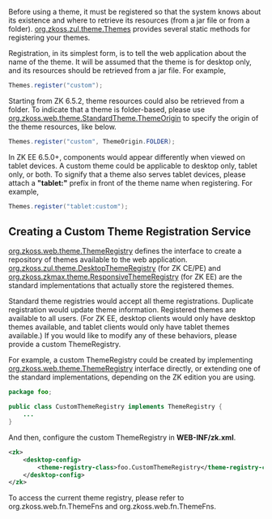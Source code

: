 Before using a theme, it must be registered so that the system knows
about its existence and where to retrieve its resources (from a jar file
or from a folder). [org.zkoss.zul.theme.Themes](https://www.zkoss.org/javadoc/latest/zk/org/zkoss/zul/theme/Themes.html)
provides several static methods for registering your themes.

Registration, in its simplest form, is to tell the web application about
the name of the theme. It will be assumed that the theme is for desktop
only, and its resources should be retrieved from a jar file. For
example,

```java
Themes.register("custom");
```

Starting from ZK 6.5.2, theme resources could also be retrieved from a
folder. To indicate that a theme is folder-based, please use
[org.zkoss.web.theme.StandardTheme.ThemeOrigin](https://www.zkoss.org/javadoc/latest/zk/org/zkoss/web/theme/StandardTheme/ThemeOrigin.html) to
specify the origin of the theme resources, like below.

```java
Themes.register("custom", ThemeOrigin.FOLDER);
```

In ZK EE 6.5.0+, components would appear differently when viewed on
tablet devices. A custom theme could be applicable to desktop only,
tablet only, or both. To signify that a theme also serves tablet
devices, please attach a **"tablet:"** prefix in front of the theme name
when registering. For example,

```java
Themes.register("tablet:custom");
```

## Creating a Custom Theme Registration Service

[org.zkoss.web.theme.ThemeRegistry](https://www.zkoss.org/javadoc/latest/zk/org/zkoss/web/theme/ThemeRegistry.html) defines the
interface to create a repository of themes available to the web
application. [org.zkoss.zul.theme.DesktopThemeRegistry](https://www.zkoss.org/javadoc/latest/zk/org/zkoss/zul/theme/DesktopThemeRegistry.html)
(for ZK CE/PE) and
[org.zkoss.zkmax.theme.ResponsiveThemeRegistry](https://www.zkoss.org/javadoc/latest/zk/org/zkoss/zkmax/theme/ResponsiveThemeRegistry.html) (for ZK
EE) are the standard implementations that actually store the registered
themes.

Standard theme registries would accept all theme registrations.
Duplicate registration would update theme information. Registered themes
are available to all users. (For ZK EE, desktop clients would only have
desktop themes available, and tablet clients would only have tablet
themes available.) If you would like to modify any of these behaviors,
please provide a custom ThemeRegistry.

For example, a custom ThemeRegistry could be created by implementing
[org.zkoss.web.theme.ThemeRegistry](https://www.zkoss.org/javadoc/latest/zk/org/zkoss/web/theme/ThemeRegistry.html) interface directly,
or extending one of the standard implementations, depending on the ZK
edition you are using.

```java
package foo;

public class CustomThemeRegistry implements ThemeRegistry {
    ...
}
```

And then, configure the custom ThemeRegistry in **WEB-INF/zk.xml**.

```xml
<zk>
    <desktop-config>
        <theme-registry-class>foo.CustomThemeRegistry</theme-registry-class>
    </desktop-config>
</zk>
```

To access the current theme registry, please refer to
<javadoc class="true" method="getThemeRegistry()">org.zkoss.web.fn.ThemeFns</javadoc>
and
<javadoc class="true" method="setThemeRegistry(org.zkoss.web.theme.ThemeRegistry)">org.zkoss.web.fn.ThemeFns</javadoc>.
